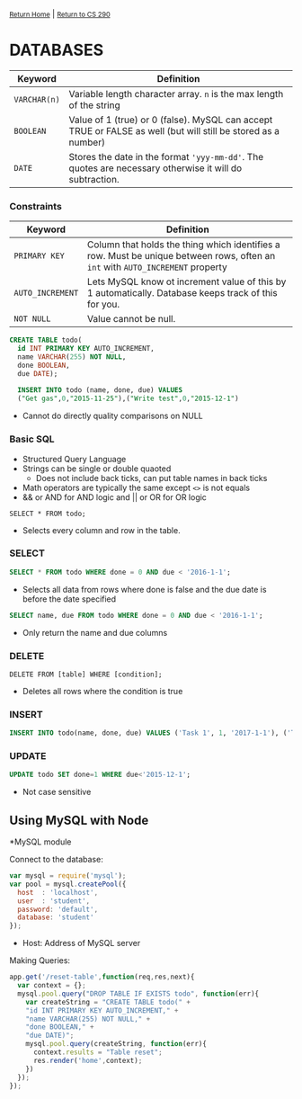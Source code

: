 <small>[Return Home](../../README.md)</small> | <small>[Return to CS 290](index.md)</small>

# DATABASES

| Keyword   | Definition                      |
| --------- | ------------------------------- |
| `VARCHAR(n)` | Variable length character array. `n` is the max length of the string|
|`BOOLEAN`| Value of 1 (true) or 0 (false). MySQL can accept TRUE or FALSE as well (but will still be stored as a number)
|`DATE`| Stores the date in the format `'yyy-mm-dd'`. The quotes are necessary otherwise it will do subtraction. 

### Constraints

| Keyword   | Definition                      |
| --------- | ------------------------------- |
| `PRIMARY KEY` | Column that holds the thing which identifies a row. Must be unique between rows, often an `int` with `AUTO_INCREMENT` property|
|`AUTO_INCREMENT`| Lets MySQL know ot increment value of this by 1 automatically. Database keeps track of this for you. 
|`NOT NULL`| Value cannot be null. 


```sql
CREATE TABLE todo(
  id INT PRIMARY KEY AUTO_INCREMENT,
  name VARCHAR(255) NOT NULL,
  done BOOLEAN,
  due DATE);
  
  INSERT INTO todo (name, done, due) VALUES
  ("Get gas",0,"2015-11-25"),("Write test",0,"2015-12-1")
```

* Cannot do directly quality comparisons on NULL
  

### Basic SQL
* Structured Query Language 
* Strings can be single or double quaoted
  * Does not include back ticks, can put table names in back ticks
* Math operators are typically the same except `<>` is not equals
* && or AND for AND logic and || or OR for OR logic

`SELECT * FROM todo;` 
* Selects every column and row in the table. 

### SELECT

```sql
SELECT * FROM todo WHERE done = 0 AND due < '2016-1-1';
```
* Selects all data from rows where done is false and the due date is before the date specified

```sql
SELECT name, due FROM todo WHERE done = 0 AND due < '2016-1-1';
```
* Only return the name and due columns

### DELETE
`DELETE FROM [table] WHERE [condition];`
* Deletes all rows where the condition is true

### INSERT

```sql 
INSERT INTO todo(name, done, due) VALUES ('Task 1', 1, '2017-1-1'), ('Task 2', 0, '2018-1-1');
```

### UPDATE

```sql
UPDATE todo SET done=1 WHERE due<'2015-12-1';
```
* Not case sensitive

## Using MySQL with Node
*MySQL module 

Connect to the database:
```javascript
var mysql = require('mysql');
var pool = mysql.createPool({
  host  : 'localhost',
  user  : 'student',
  password: 'default',
  database: 'student'
});
```
* Host: Address of MySQL server

Making Queries:
```javascript
app.get('/reset-table',function(req,res,next){
  var context = {};
  mysql.pool.query("DROP TABLE IF EXISTS todo", function(err){
    var createString = "CREATE TABLE todo(" +
    "id INT PRIMARY KEY AUTO_INCREMENT," +
    "name VARCHAR(255) NOT NULL," +
    "done BOOLEAN," +
    "due DATE)";
    mysql.pool.query(createString, function(err){
      context.results = "Table reset";
      res.render('home',context);
    })
  });
});
```